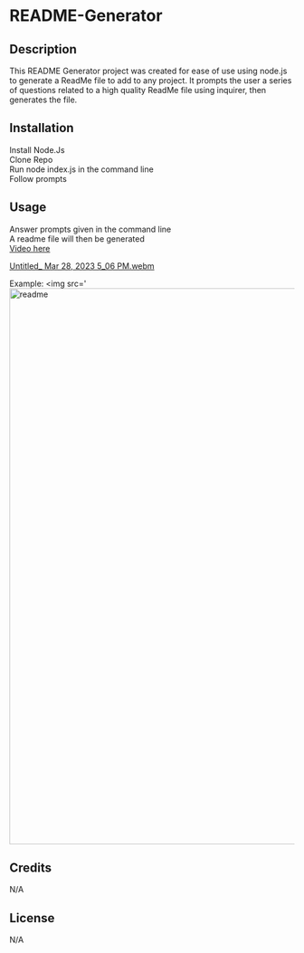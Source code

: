 # README-Generator

## Description

This README Generator project was created for ease of use using node.js to generate a ReadMe file to add to any project.
It prompts the user a series of questions related to a high quality ReadMe file using inquirer, then generates the file.

## Installation

Install Node.Js <br>
Clone Repo <br>
Run node index.js in the command line <br>
Follow prompts<br>

## Usage

Answer prompts given in the command line <br>
A readme file will then be generated<br>
[Video here](https://drive.google.com/file/d/1jWye9T7s9KNg6UQvX2bv-gRZPQG23sgi/preview)

[Untitled_ Mar 28, 2023 5_06 PM.webm](https://user-images.githubusercontent.com/121457179/228381192-619f25bd-689b-4da5-b365-4296eab2d364.webm)

Example:
<img src='<img width="983" alt="readme" src="https://user-images.githubusercontent.com/121457179/228402459-abea904a-1fc5-44cd-b2ad-a523f685f660.png">



## Credits
N/A

## License
N/A
